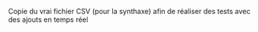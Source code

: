 Copie du vrai fichier CSV (pour la synthaxe) afin de réaliser des tests avec des ajouts en temps réel
